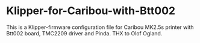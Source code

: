 # Klipper-for-Caribou-with-Btt002
This is a Klipper-firmware configuration file for Caribou MK2.5s printer with Btt002 board, TMC2209 driver and Pinda. THX to Olof Ogland. 
